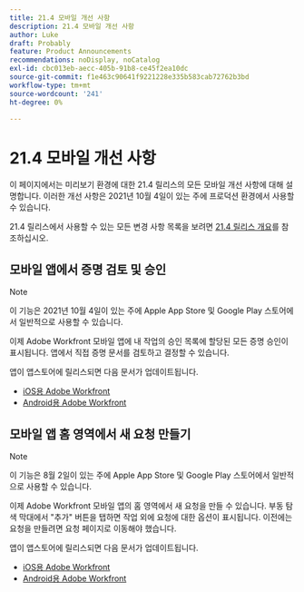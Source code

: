 ```yaml
---
title: 21.4 모바일 개선 사항
description: 21.4 모바일 개선 사항
author: Luke
draft: Probably
feature: Product Announcements
recommendations: noDisplay, noCatalog
exl-id: cbc013eb-aecc-405b-91b8-ce45f2ea10dc
source-git-commit: f1e463c90641f9221228e335b583cab72762b3bd
workflow-type: tm+mt
source-wordcount: '241'
ht-degree: 0%

---
```


# 21.4 모바일 개선 사항

이 페이지에서는 미리보기 환경에 대한 21.4 릴리스의 모든 모바일 개선 사항에 대해 설명합니다. 이러한 개선 사항은 2021년 10월 4일이 있는 주에 프로덕션 환경에서 사용할 수 있습니다.

21.4 릴리스에서 사용할 수 있는 모든 변경 사항 목록을 보려면 [21.4 릴리스 개요](../../../product-announcements/product-releases/21.4-release-activity/21-4-release-overview.md)를 참조하십시오.

## 모바일 앱에서 증명 검토 및 승인

>[!NOTE]
>
>이 기능은 2021년 10월 4일이 있는 주에 Apple App Store 및 Google Play 스토어에서 일반적으로 사용할 수 있습니다.

이제 Adobe Workfront 모바일 앱에 내 작업의 승인 목록에 할당된 모든 증명 승인이 표시됩니다. 앱에서 직접 증명 문서를 검토하고 결정할 수 있습니다.

앱이 앱스토어에 릴리스되면 다음 문서가 업데이트됩니다.

* [iOS용 Adobe Workfront](../../../workfront-basics/mobile-apps/using-the-workfront-mobile-app/workfront-for-ios.md)
* [Android용 Adobe Workfront](../../../workfront-basics/mobile-apps/using-the-workfront-mobile-app/workfront-for-android.md)

## 모바일 앱 홈 영역에서 새 요청 만들기

>[!NOTE]
>
>이 기능은 8월 2일이 있는 주에 Apple App Store 및 Google Play 스토어에서 일반적으로 사용할 수 있습니다.

이제 Adobe Workfront 모바일 앱의 홈 영역에서 새 요청을 만들 수 있습니다. 부동 탐색 막대에서 &quot;추가&quot; 버튼을 탭하면 작업 외에 요청에 대한 옵션이 표시됩니다. 이전에는 요청을 만들려면 요청 페이지로 이동해야 했습니다.

앱이 앱스토어에 릴리스되면 다음 문서가 업데이트됩니다.

* [iOS용 Adobe Workfront](../../../workfront-basics/mobile-apps/using-the-workfront-mobile-app/workfront-for-ios.md)
* [Android용 Adobe Workfront](../../../workfront-basics/mobile-apps/using-the-workfront-mobile-app/workfront-for-android.md)
